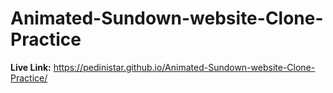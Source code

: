 # Animated-Sundown-website-Clone-Practice


<b>Live Link:</b> https://pedinistar.github.io/Animated-Sundown-website-Clone-Practice/

